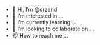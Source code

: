 - 👋 Hi, I’m @orzend
- 👀 I’m interested in ...
- 🌱 I’m currently learning ...
- 💞️ I’m looking to collaborate on ...
- 📫 How to reach me ...

<!---
orzend/orzend is a ✨ special ✨ repository because its `README.md` (this file) appears on your GitHub profile.
You can click the Preview link to take a look at your changes.
--->
